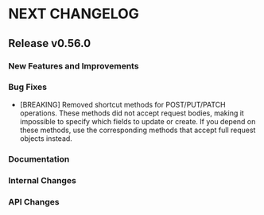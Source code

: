 # NEXT CHANGELOG

## Release v0.56.0

### New Features and Improvements

### Bug Fixes
- [BREAKING] Removed shortcut methods for POST/PUT/PATCH operations.
These methods did not accept request bodies, making it impossible to 
specify which fields to update or create. If you depend on these methods, 
use the corresponding methods that accept full request objects instead. 

### Documentation

### Internal Changes

### API Changes
